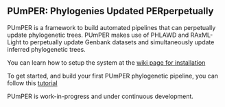 ## PUmPER: Phylogenies Updated PERperpetually

PUmPER is a framework to build automated pipelines that can perpetually update phylogenetic trees. PUmPER makes use of PHLAWD and RAxML-Light to perpetually update Genbank datasets and simultaneously update inferred phylogenetic trees.

You can learn how to setup the system at the [wiki page for installation](https://github.com/fizquierdo/perpetually-updated-trees/wiki/Setup)

To get started, and build your first PUmPER phylogenetic pipeline, you can follow this [tutorial](https://github.com/fizquierdo/perpetually-updated-trees/wiki/Getting-Started) 

PUmPER is work-in-progress and under continuous development. 

